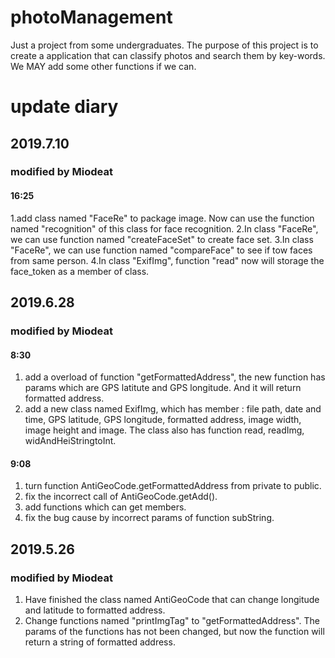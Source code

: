 # photoManagement
Just a project from some undergraduates. The purpose of this project is to create a application that can classify photos and search them by key-words. We MAY add some other functions if we can.
<br>
# update diary
## 2019.7.10
### modified by Miodeat
#### 16:25
1.add class named "FaceRe" to package image. Now can use the function named "recognition" of this class for face recognition.
2.In class "FaceRe", we can use function named "createFaceSet" to create face set.
3.In class "FaceRe", we can use function named "compareFace" to see if tow faces from same person.
4.In class "ExifImg", function "read" now will storage the face_token as a member of class.

## 2019.6.28
### modified by Miodeat
#### 8:30
1. add a overload of function "getFormattedAddress", the new function has params which are GPS latitute and GPS longitude. And it will return formatted address.
2. add a new class named ExifImg, which has member : file path, date and time, GPS latitude, GPS longitude, formatted address, image width, image height and image. The class also has function read, readImg, widAndHeiStringtoInt.
#### 9:08
1. turn function AntiGeoCode.getFormattedAddress from private to public.
2. fix the incorrect call of AntiGeoCode.getAdd().
3. add functions which can get members.
4. fix the bug cause by incorrect params of function subString.

## 2019.5.26
### modified by Miodeat
1. Have finished the class named AntiGeoCode that can change longitude and latitude to formatted address.<br>
2. Change functions named "printImgTag" to "getFormattedAddress". The params of the functions has not been changed, but now the function will return a string of formatted address.
